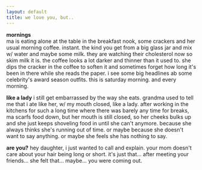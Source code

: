 ```yaml
---
layout: default
title: we love you, but..
---
```


**mornings**  
ma is eating alone at the table in the breakfast nook,
some crackers
and her usual morning coffee. instant.
the kind you get from a big glass jar and mix w/ water and maybe some milk.
they are watching their cholesterol now so skim milk it is.
the coffee looks a lot darker and thinner than it used to.
she dips the cracker in the coffee to soften it and sometimes forget
how long it's been in there while she reads the paper.
i see some big headlines ab some celebrity's award season outfits.
this is saturday morning.
and every morning.


**like a lady**
i still get embarrassed by the way she eats.
grandma used to tell me that i ate like her, w/ my mouth closed, like a lady.
after working in the kitchens for such a long time
where there was barely any time for breaks,
ma scarfs food down, but her mouth is still closed,
so her cheeks bulks up and she just keeps shoveling food in until she can't anymore. 
because she always thinks she's running out of time.
or maybe because she doesn't want to say anything.
or maybe she feels she has nothing to say.


**are you?**
hey daughter,
i just wanted to call and explain.
your mom doesn't care about your hair being long or short. it's just that... 
after meeting your friends... 
she felt that... 
maybe...
you were coming out.



